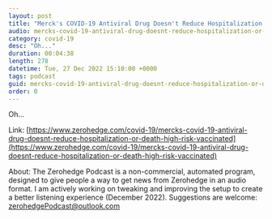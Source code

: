 ```yaml
---
layout: post
title: "Merck's COVID-19 Antiviral Drug Doesn't Reduce Hospitalization Or Death In High-Risk Vaccinated People: Study"
audio: mercks-covid-19-antiviral-drug-doesnt-reduce-hospitalization-or-death-high-risk-vaccinated-0
category: covid-19
desc: "Oh..."
duration: 00:04:38
length: 278
datetime: Tue, 27 Dec 2022 15:10:00 +0000
tags: podcast
guid: mercks-covid-19-antiviral-drug-doesnt-reduce-hospitalization-or-death-high-risk-vaccinated-0
order: 0
---
```

Oh...

Link: [https://www.zerohedge.com/covid-19/mercks-covid-19-antiviral-drug-doesnt-reduce-hospitalization-or-death-high-risk-vaccinated](https://www.zerohedge.com/covid-19/mercks-covid-19-antiviral-drug-doesnt-reduce-hospitalization-or-death-high-risk-vaccinated)

About: The Zerohedge Podcast is a non-commercial, automated program, designed to give people a way to get news from Zerohedge in an audio format.  I am actively working on tweaking and improving the setup to create a better listening experience (December 2022).  Suggestions are welcome: [zerohedgePodcast@outlook.com](mailto:zerohedgePodcast@outlook.com)